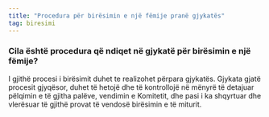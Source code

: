 ```yaml
---
title: "Procedura për birësimin e një fëmije pranë gjykatës"
tag: biresimi
---
```


### Cila është procedura që ndiqet në gjykatë për birësimin e një fëmije?

I gjithë procesi i birësimit duhet te realizohet përpara gjykatës. Gjykata gjatë procesit gjyqësor, duhet të hetojë dhe të kontrollojë në mënyrë të detajuar pëlqimin e të gjitha palëve, vendimin e Komitetit, dhe pasi i ka shqyrtuar dhe vlerësuar të gjithë provat të vendosë birësimin e të miturit.
